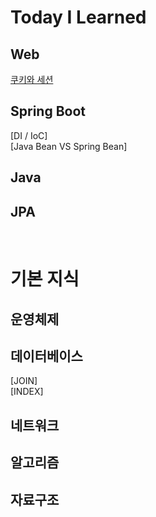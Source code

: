 # Today I Learned
## Web 
[쿠키와 세션](https://github.com/hwang11/TIL/blob/master/WEB/%EC%BF%A0%ED%82%A4%EC%99%80%EC%84%B8%EC%85%98.md) 

## Spring Boot 
[DI / IoC]  
[Java Bean VS Spring Bean]

## Java 
## JPA
<br>

# 기본 지식
## 운영체제
## 데이터베이스
[JOIN]  
[INDEX]
## 네트워크
## 알고리즘
## 자료구조 
